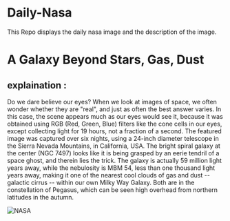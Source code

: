 # Daily-Nasa

This Repo displays the daily nasa image and the description of the image.

<!--NASA-->
# A Galaxy Beyond Stars, Gas, Dust
## explaination :

Do we dare believe our eyes?  When we look at images of space, we often wonder whether they are "real", and just as often the best answer varies.  In this case, the scene appears much as our eyes would see it, because it was obtained using  RGB (Red, Green, Blue) filters like the cone cells in our eyes, except collecting light for 19 hours, not a fraction of a second.  The featured image was captured over six nights, using a 24-inch diameter telescope in the Sierra Nevada Mountains, in California, USA. The bright spiral galaxy at the center (NGC 7497) looks like it is being grasped by an eerie tendril of a space ghost, and therein lies the trick. The galaxy is actually 59 million light years away, while the nebulosity is MBM 54, less than one thousand light years away, making it one of the nearest cool clouds of gas and dust -- galactic cirrus -- within our own Milky Way Galaxy.  Both are in the constellation of Pegasus, which can be seen high overhead from northern latitudes in the autumn.

![NASA](https://apod.nasa.gov/apod/image/2210/Ngc7497Cirrus_Trottier_960.jpg)
<!--/NASA-->